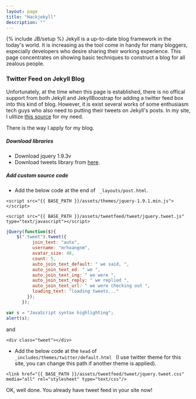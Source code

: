 ```yaml
---
layout: page
title: "Hackjekyll"
description: ""
---
```

{% include JB/setup %}
Jekyll is a up-to-date blog framework in the today's world. It is increasing as the tool come in handy for many bloggers, especially developers who desire sharing their working experience. This page concentrates on showing basic techniques to construct a blog for all zealous people.

### Twitter Feed on Jekyll Blog
Unfortunately, at the time when this page is established, there is no offical support from both Jekyll and JekyllBoostrap for adding a twitter feed box into this kind of blog. However, it is exist several works of some enthusiasm tech guys who also need to putting their tweets on Jekyll's posts. In my site, I ulitize [this source](http://tweet.seaofclouds.com/) for my need.

There is the way I apply for my blog.

##### Download libraries
- Download jquery 1.9.3v
- Download tweets library from [here](https://github.com/seaofclouds/tweet/zipball/master).


##### Add custom source code
- Add the below code at the end of ``` _layouts/post.html```.


```
<script src="{{ BASE_PATH }}/assets/themes/jquery-1.9.1.min.js"> </script>
```
```
<script src="{{ BASE_PATH }}/assets/tweetfeed/tweet/jquery.tweet.js" type="text/javascript"></script>
```

```javascript
jQuery(function($){
    $(".tweet").tweet({
          join_text: "auto",
          username: "mrhoangnm",
          avatar_size: 48,
          count: 5,
          auto_join_text_default: " we said, ",
          auto_join_text_ed: " we ",
          auto_join_text_ing: " we were ",
          auto_join_text_reply: " we replied ",
          auto_join_text_url: " we were checking out ",
          loading_text: "loading tweets..."
        });
      });
```

 ```javascript
 var s = "JavaScript syntax highlighting";
 alert(s);
 ```


and

```
<div class="tweet"></div>
```

- Add the below code at the ``` head ``` of ```_includes/themes/twitter/default.html ``` (I use twitter theme for this site, you can change this path if another theme is applied). 

```
<link href="{{ BASE_PATH }}/assets/tweetfeed/tweet/jquery.tweet.css" media="all" rel="stylesheet" type="text/css"/>
```


OK, well done. You already have tweet feed in your site now!
